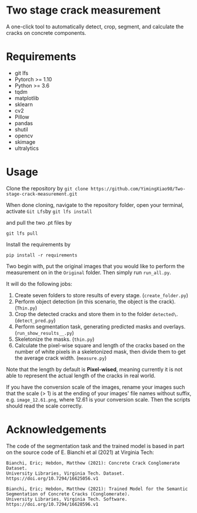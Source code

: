 # Two stage crack measurement
A one-click tool to automatically detect, crop, segment, and calculate the cracks on concrete components.
# Requirements
 - git lfs
 - Pytorch >= 1.10
 - Python >= 3.6
 - tqdm
 - matplotlib
 - sklearn
 - cv2
 - Pillow
 - pandas
 - shutil
 - opencv
 - skimage
 - ultralytics
# Usage
Clone the repository by
`git clone https://github.com/YimingXiao98/Two-stage-crack-measurement.git`

When done cloning, navigate to the repository folder, open your terminal, activate `Git Lfs`by
`git lfs install`

and pull the two .pt files by

`git lfs pull`

Install the requirements by

`pip install -r requirements`

Two begin with, put the original images that you would like to perform the measurement on in the `Original` folder. Then simply run `run_all.py`.

 It will do the following jobs:

1. Create seven folders to store results of every stage. (`create_folder.py`)
2. Perform object detection (in this scenario, the object is the crack). (`Thin.py`)
3. Crop the detected cracks and store them in to the folder `detected\`. (`detect_pred.py`)
4. Perform segmentation task, generating predicted masks and overlays. (`run_show_results__.py`)
5. Skeletonize the masks. (`thin.py`)
6. Calculate the pixel-wise square and length of the cracks based on the number of white pixels in a skeletonized mask, then divide them to get the average crack width. (`measure.py`)

Note that the length by default is **Pixel-wised**, meaning currently it is not able to represent the actual length of the cracks in real world. 

If you have the conversion scale of the images, rename your images such that the scale (> 1) is at the ending of your images' file names without suffix, e.g. `image_12.61.png`, where 12.61 is your conversion scale. Then the scripts should read the scale correctly.
# Acknowledgements
The code of the segmentation task and the trained model is based in part on the source code of E. Bianchi et al (2021) at Virginia Tech:
```
Bianchi, Eric; Hebdon, Matthew (2021): Concrete Crack Conglomerate Dataset. 
University Libraries, Virginia Tech. Dataset. https://doi.org/10.7294/16625056.v1 
```
```
Bianchi, Eric; Hebdon, Matthew (2021): Trained Model for the Semantic Segmentation of Concrete Cracks (Conglomerate). 
University Libraries, Virginia Tech. Software. https://doi.org/10.7294/16628596.v1 
```
